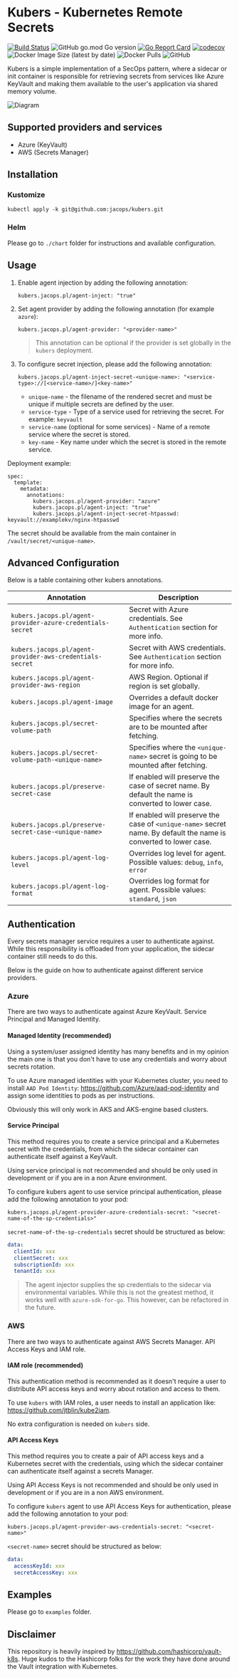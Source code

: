 # Kubers - Kubernetes Remote Secrets
[![Build Status](https://cloud.drone.io/api/badges/jacops/kubers/status.svg)](https://cloud.drone.io/jacops/kubers)
![GitHub go.mod Go version](https://img.shields.io/github/go-mod/go-version/jacops/kubers)
[![Go Report Card](https://goreportcard.com/badge/github.com/jacops/kubers)](https://goreportcard.com/report/github.com/jacops/kubers)
[![codecov](https://codecov.io/gh/jacops/kubers/branch/master/graph/badge.svg)](https://codecov.io/gh/jacops/kubers)
![Docker Image Size (latest by date)](https://img.shields.io/docker/image-size/jacops/kubersctl)
![Docker Pulls](https://img.shields.io/docker/pulls/jacops/kubersctl)
![GitHub](https://img.shields.io/github/license/jacops/kubers)

Kubers is a simple implementation of a SecOps pattern, where a sidecar or init container is responsible for retrieving secrets from services like Azure KeyVault and making them available to the user's application via shared memory volume.

![Diagram](statics/diagram.png)

## Supported providers and services
* Azure (KeyVault)
* AWS (Secrets Manager)

## Installation

### Kustomize
```
kubectl apply -k git@github.com:jacops/kubers.git
```

### Helm
Please go to `./chart` folder for instructions and available configuration.

## Usage

1. Enable agent injection by adding the following annotation:
   ```
   kubers.jacops.pl/agent-inject: "true"
   ```
2. Set agent provider by adding the following annotation (for example `azure`):
   ```
   kubers.jacops.pl/agent-provider: "<provider-name>"
   ```
   > This annotation can be optional if the provider is set globally in the `kubers` deployment.

3. To configure secret injection, please add the following annotation:

   ```
   kubers.jacops.pl/agent-inject-secret-<unique-name>: "<service-type>://[<service-name>/]<key-name>"
   ```
   * `unique-name` - the filename of the rendered secret and must be unique if multiple secrets are defined by  the user.
   * `service-type` - Type of a service used for retrieving the secret. For example: `keyvault`
   * `service-name` (optional for some services) - Name of a remote service where the secret is stored.
   * `key-name` - Key name under which the secret is stored in the remote service.

Deployment example:
```
spec:
  template:
    metadata:
      annotations:
        kubers.jacops.pl/agent-provider: "azure"
        kubers.jacops.pl/agent-inject: "true"
        kubers.jacops.pl/agent-inject-secret-htpasswd: keyvault://examplekv/nginx-htpasswd
```

The secret should be available from the main container in `/vault/secret/<unique-name>`.

## Advanced Configuration

Below is a table containing other kubers annotations.

| Annotation | Description |
|---|---|
| `kubers.jacops.pl/agent-provider-azure-credentials-secret` | Secret with Azure credentials. See `Authentication` section for more info. |
| `kubers.jacops.pl/agent-provider-aws-credentials-secret` | Secret with AWS credentials. See `Authentication` section for more info. |
| `kubers.jacops.pl/agent-provider-aws-region` | AWS Region. Optional if region is set globally. |
| `kubers.jacops.pl/agent-image` | Overrides a default docker image for an agent. |
| `kubers.jacops.pl/secret-volume-path` | Specifies where the secrets are to be mounted after fetching. |
| `kubers.jacops.pl/secret-volume-path-<unique-name>` | Specifies where the `<unique-name>` secret is going to be mounted after fetching. |
| `kubers.jacops.pl/preserve-secret-case` | If enabled will preserve the case of secret name. By default the name is converted to lower case. |
| `kubers.jacops.pl/preserve-secret-case-<unique-name>` | If enabled will preserve the case of `<unique-name>` secret name. By default the name is converted to lower case. |
| `kubers.jacops.pl/agent-log-level` | Overrides log level for agent. Possible values: `debug`, `info`, `error` |
| `kubers.jacops.pl/agent-log-format` | Overrides log format for agent. Possible values: `standard`, `json` |


## Authentication

Every secrets manager service requires a user to authenticate against. While this responsibility is offloaded from your application, the sidecar container still needs to do this.

Below is the guide on how to authenticate against different service providers.

### Azure
There are two ways to authenticate against Azure KeyVault. Service Principal and Managed Identity.

#### Managed Identity (recommended)
Using a system/user assigned identity has many benefits and in my opinion the main one is that you don't have to use any credentials and worry about secrets rotation.

To use Azure managed identities with your Kubernetes cluster, you need to install `AAD Pod Identity`: https://github.com/Azure/aad-pod-identity and assign some identities to pods as per instructions.

Obviously this will only work in AKS and AKS-engine based clusters.

#### Service Principal
This method requires you to create a service principal and a Kubernetes secret with the credentials, from which the sidecar container can authenticate itself against a KeyVault.

Using service principal is not recommended and should be only used in development or if you are in a non Azure environment.

To configure kubers agent to use service principal authentication, please add the following annotation to your pod:
```
kubers.jacops.pl/agent-provider-azure-credentials-secret: "<secret-name-of-the-sp-credentials>"
```

`secret-name-of-the-sp-credentials` secret should be structured as below:
```yaml
data:
  clientId: xxx
  clientSecret: xxx
  subscriptionId: xxx
  tenantId: xxx
```
> The agent injector supplies the sp credentials to the sidecar via environmental variables.
> While this is not the greatest method, it works well with `azure-sdk-for-go`. This however, can be refactored in the future.

### AWS
There are two ways to authenticate against AWS Secrets Manager. API Access Keys and IAM role.

#### IAM role (recommended)
This authentication method is recommended as it doesn't require a user to distribute API access keys and worry about rotation and access to them.

To use `kubers` with IAM roles, a user needs to install an application like: https://github.com/jtblin/kube2iam.

No extra configuration is needed on `kubers` side.

#### API Access Keys
This method requires you to create a pair of API access keys and a Kubernetes secret with the credentials, using which the sidecar container can authenticate itself against a secrets Manager.

Using API Access Keys is not recommended and should be only used in development or if you are in a non AWS environment.

To configure `kubers` agent to use API Access Keys for authentication, please add the following annotation to your pod:
```
kubers.jacops.pl/agent-provider-aws-credentials-secret: "<secret-name>"
```

`<secret-name>` secret should be structured as below:
```yaml
data:
  accessKeyId: xxx
  secretAccessKey: xxx
```

## Examples

Please go to `examples` folder.

## Disclaimer
This repository is heavily inspired by https://github.com/hashicorp/vault-k8s.
Huge kudos to the Hashicorp folks for the work they have done around the Vault integration with Kubernetes.
